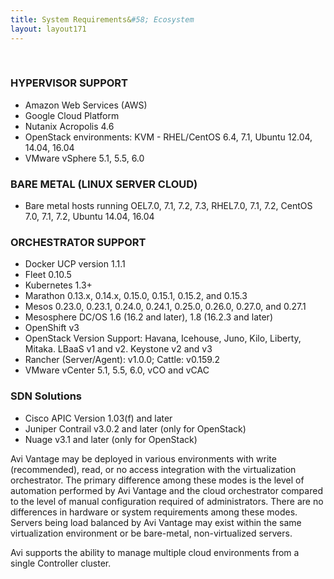 ```yaml
---
title: System Requirements&#58; Ecosystem
layout: layout171
---
```

 

### HYPERVISOR SUPPORT

* Amazon Web Services (AWS)
* Google Cloud Platform
* Nutanix Acropolis 4.6
* OpenStack environments: KVM - RHEL/CentOS 6.4, 7.1, Ubuntu 12.04, 14.04, 16.04
* VMware vSphere 5.1, 5.5, 6.0 

### BARE METAL (LINUX SERVER CLOUD)

* Bare metal hosts running OEL7.0, 7.1, 7.2, 7.3, RHEL7.0, 7.1, 7.2, CentOS 7.0, 7.1, 7.2, Ubuntu 14.04, 16.04 

### ORCHESTRATOR SUPPORT

* Docker UCP version 1.1.1
* Fleet 0.10.5
* Kubernetes 1.3+
* Marathon 0.13.x, 0.14.x, 0.15.0, 0.15.1, 0.15.2, and 0.15.3
* Mesos 0.23.0, 0.23.1, 0.24.0, 0.24.1, 0.25.0, 0.26.0, 0.27.0, and 0.27.1
* Mesosphere DC/OS 1.6 (16.2 and later), 1.8 (16.2.3 and later)
* OpenShift v3
* OpenStack Version Support: Havana, Icehouse, Juno, Kilo, Liberty, Mitaka. LBaaS v1 and v2. Keystone v2 and v3
* Rancher (Server/Agent): v1.0.0; Cattle: v0.159.2
* VMware vCenter 5.1, 5.5, 6.0, vCO and vCAC 

### SDN Solutions

* Cisco APIC Version 1.03(f) and later
* Juniper Contrail v3.0.2 and later (only for OpenStack)
* Nuage v3.1 and later (only for OpenStack) 

Avi Vantage may be deployed in various environments with write (recommended), read, or no access integration with the virtualization orchestrator. The primary difference among these modes is the level of automation performed by Avi Vantage and the cloud orchestrator compared to the level of manual configuration required of administrators. There are no differences in hardware or system requirements among these modes. Servers being load balanced by Avi Vantage may exist within the same virtualization environment or be bare-metal, non-virtualized servers.

Avi supports the ability to manage multiple cloud environments from a single Controller cluster.

